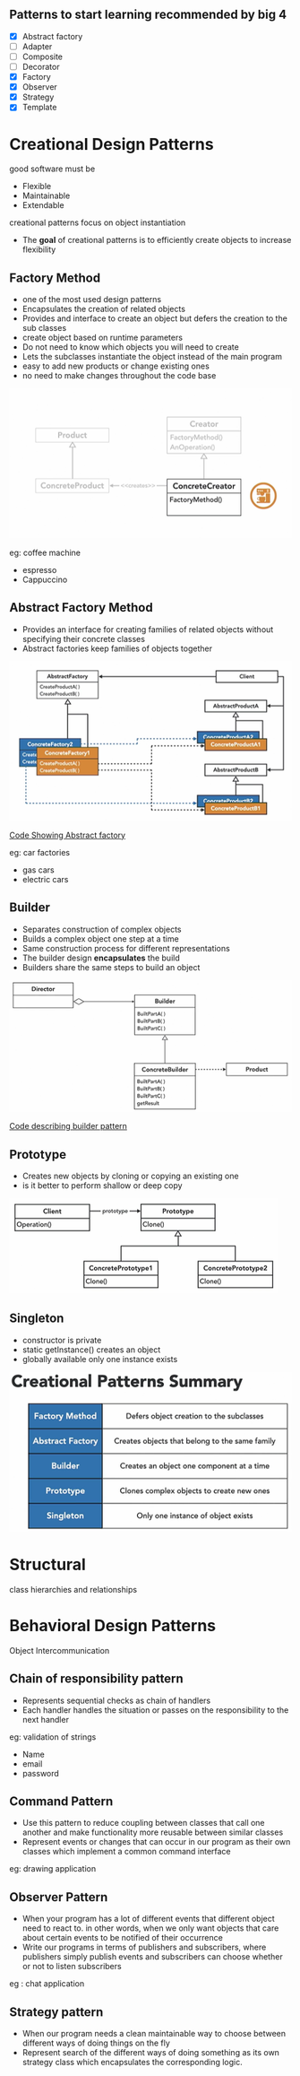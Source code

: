 ## Patterns to start learning recommended by big 4

+ [x] Abstract factory
+ [ ] Adapter
+ [ ] Composite
+ [ ] Decorator
+ [x] Factory
+ [x] Observer
+ [x] Strategy
+ [x] Template

# Creational Design Patterns
good software must be 
+ Flexible 
+ Maintainable
+ Extendable

creational patterns focus on object instantiation
+ The **goal** of creational patterns is to efficiently create objects to increase flexibility

## Factory Method
+ one of the most used design patterns
+ Encapsulates the creation of related objects
+ Provides and interface to create an object but defers the creation to the sub classes
+ create object based on runtime parameters
+ Do not need to know which objects you will need to create
+ Lets the subclasses instantiate the object instead of the main program
+ easy to add new products or change existing ones
+ no need to make changes throughout the code base

![](./images/factory-pattern.png)



eg: coffee machine  
+ espresso
+ Cappuccino


## Abstract Factory Method
+ Provides an interface for creating families of related objects without specifying their concrete classes
+ Abstract factories keep families of objects together


![](./images/abstract-factory-pattern.png)

[Code Showing Abstract factory](./code/code-abstact-factory.md)


eg: car factories  
+ gas cars
+ electric cars


## Builder
+ Separates construction of complex objects
+ Builds a complex object one step at a time
+ Same construction process for different representations
+ The builder design **encapsulates** the build
+ Builders share the same steps to build an object

![](./images/builder-pattern.png)

[Code describing builder pattern](./code/code-builder.md)


## Prototype
+ Creates new objects by cloning or copying an existing one
+ is it better to perform shallow or deep copy

![](./images/prototype-pattern.png)


## Singleton
+ constructor is private
+ static getInstance() creates an object
+ globally available only one instance exists


![Summary](./images/creational-pattern-summary.png)


<div style="page-break-after: always"></div>



# Structural 
class hierarchies and relationships  
































































<div style="page-break-after: always"></div>

# Behavioral Design Patterns
Object Intercommunication
## Chain of responsibility pattern

+ Represents sequential checks as chain of handlers
+ Each handler handles the situation or passes on the responsibility to the next handler

eg: validation of strings 
+ Name
+ email
+ password


## Command Pattern

+ Use this pattern to reduce coupling between classes that call one another and make functionality more reusable between similar classes
+ Represent events or changes that can occur in our program as their own classes which implement a common command interface

eg: drawing application


## Observer Pattern

+ When your program has a lot of different events that different object need to react to. in other words, when we only want objects that care about certain events to be notified of their occurrence
+ Write our programs in terms of publishers and subscribers, where publishers simply publish events and subscribers can choose whether or not to listen
subscribers


eg : chat application  


## Strategy pattern

+ When our program needs a clean maintainable way to choose between different ways of doing things on the fly
+ Represent search of the different ways of doing something as its own strategy class which encapsulates the corresponding logic.

